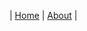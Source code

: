 
<!-- TODO:  define base URL as a constant -->

| [Home](https://www.jeffirwin.xyz) | [About](https://www.jeffirwin.xyz/about) |

